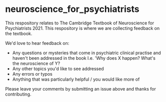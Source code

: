 # neuroscience_for_psychiatrists

This respository relates to The Cambridge Textbook of Neuroscience for Psychiatrists 2021. This respository is where we are collecting feedback on the textbook.

We'd love to hear feedback on:

- Any questions or mysteries that come in psychiatric clinical practise and haven't been addressed in the book I.e. 'Why does X happen? What's the neuroscience of Y?
- Any other topics you'd like to see addressed
- Any errors or typos
- Anything that was particularly helpful / you would like more of

Please leave your comments by submitting an issue above and thanks for contributing.
